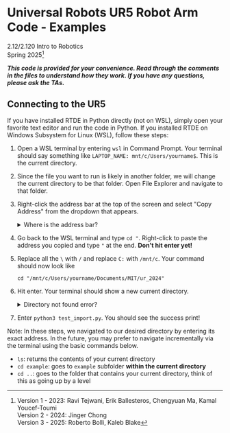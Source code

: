 # Universal Robots UR5 Robot Arm Code - Examples

2.12/2.120 Intro to Robotics  
Spring 2025[^1]

**_This code is provided for your convenience. Read through the comments in the files to understand how they work. If you have any questions, please ask the TAs._**

## Connecting to the UR5

If you have installed RTDE in Python directly (not on WSL), simply open your favorite text editor and run the code in Python. If you installed RTDE on Windows Subsystem for Linux (WSL), follow these steps:

1. Open a WSL terminal by entering `wsl` in Command Prompt. Your terminal should say something like `LAPTOP_NAME: mnt/c/Users/yourname$`. This is the current directory. 
2. Since the file you want to run is likely in another folder, we will change the current directory to be that folder. Open File Explorer and navigate to that folder.
3. Right-click the address bar at the top of the screen and select "Copy Address" from the dropdown that appears.

    <details> <summary> Where is the address bar? </summary>


    It is located to the left of the search bar. It should say something like "Documents > MIT > ur_2024".

    </details>

4. Go back to the WSL terminal and type `cd "`. Right-click to paste the address you copied and type `"` at the end. **Don't hit enter yet!**
5. Replace all the `\` with `/` and replace `C:` with `/mnt/c`. Your command should now look like 

    ```
    cd "/mnt/c/Users/yourname/Documents/MIT/ur_2024"
    ```

6. Hit enter. Your terminal should show a new current directory.
   <details> <summary> Directory not found error? </summary>

    Make sure you included the `/` before `mnt`. Also, if your original current directory had a different disk letter, make sure to use that instead of `c`, e.g. `/mnt/e`.
    </details>
7. Enter `python3 test_import.py`. You should see the success print! 

Note: In these steps, we navigated to our desired directory by entering its exact address. In the future, you may prefer to navigate incrementally via the terminal using the basic commands below.
- `ls`: returns the contents of your current directory
- `cd example`: goes to `example` subfolder **within the current directory**
- `cd ..`: goes to the folder that contains your current directory, think of this as going up by a level

[^1]: Version 1 - 2023: Ravi Tejwani, Erik Ballesteros, Chengyuan Ma, Kamal Youcef-Toumi  
  Version 2 - 2024: Jinger Chong  
  Version 3 - 2025: Roberto Bolli, Kaleb Blake
